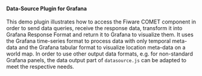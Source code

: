 #### Data-Source Plugin for Grafana
This demo plugin illustrates how to access the Fiware COMET component in order to send data queries, receive the response data, transform it into Grafana Response Format and return it to Grafana to visualize them. It uses the Grafana time-series format to process data with only temporal meta-data and the Grafana tabular format to visualize location meta-data on a world map.
In order to use other output data formats, e.g. for non-standard Grafana panels, the data output part of ```datasource.js``` can be adapted to meet the respective needs.
